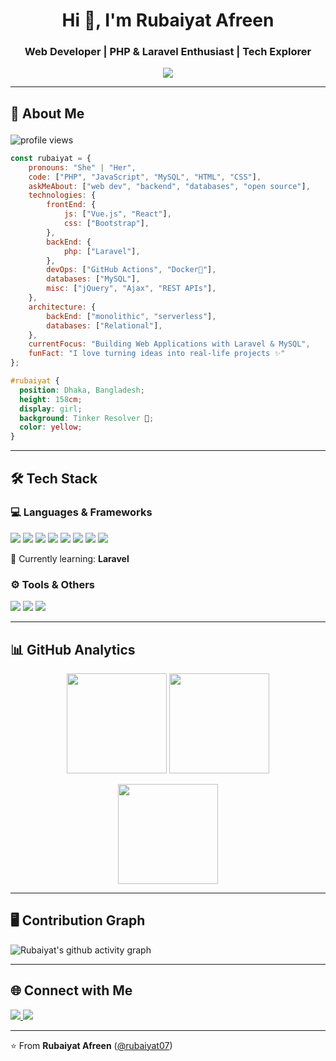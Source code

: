 <!-- Profile Header -->
<h1 align="center">Hi 👋, I'm Rubaiyat Afreen</h1>
<h3 align="center">Web Developer | PHP & Laravel Enthusiast | Tech Explorer</h3>

<p align="center">
  <img src="https://readme-typing-svg.herokuapp.com?size=22&center=true&vCenter=true&width=600&height=45&lines=Web+Developer+from+Bangladesh;Passionate+about+Laravel+%7C+PHP+%7C+MySQL;Always+learning+new+technologies+🚀" />
</p>

---

## 🌟 About Me  <p align="right">
  <img src="https://komarev.com/ghpvc/?username=rubaiyat07&style=for-the-badge&color=blue" alt="profile views"/>
</p>

```javascript
const rubaiyat = {
    pronouns: "She" | "Her",
    code: ["PHP", "JavaScript", "MySQL", "HTML", "CSS"],
    askMeAbout: ["web dev", "backend", "databases", "open source"],
    technologies: {
        frontEnd: {
            js: ["Vue.js", "React"],
            css: ["Bootstrap"],
        },
        backEnd: {
            php: ["Laravel"],
        },
        devOps: ["GitHub Actions", "Docker🐳"],
        databases: ["MySQL"],
        misc: ["jQuery", "Ajax", "REST APIs"],
    },
    architecture: {
        backEnd: ["monolithic", "serverless"],
        databases: ["Relational"],
    },
    currentFocus: "Building Web Applications with Laravel & MySQL",
    funFact: "I love turning ideas into real-life projects ✨"
};
````

```css
#rubaiyat {
  position: Dhaka, Bangladesh; 
  height: 158cm; 
  display: girl; 
  background: Tinker Resolver 🔨; 
  color: yellow;
}
```

---

## 🛠️ Tech Stack

### 💻 Languages & Frameworks

<p align="left">
  <img src="https://img.shields.io/badge/HTML5-E34F26?style=for-the-badge&logo=html5&logoColor=white"/>
  <img src="https://img.shields.io/badge/CSS3-1572B6?style=for-the-badge&logo=css3&logoColor=white"/>
  <img src="https://img.shields.io/badge/Bootstrap-563D7C?style=for-the-badge&logo=bootstrap&logoColor=white"/>
  <img src="https://img.shields.io/badge/JavaScript-323330?style=for-the-badge&logo=javascript&logoColor=F7DF1E"/>
  <img src="https://img.shields.io/badge/jQuery-0769AD?style=for-the-badge&logo=jquery&logoColor=white"/>
  <img src="https://img.shields.io/badge/PHP-777BB4?style=for-the-badge&logo=php&logoColor=white"/>
  <img src="https://img.shields.io/badge/React-61DAFB?style=for-the-badge&logo=react&logoColor=white"/>
  <img src="https://img.shields.io/badge/Laravel-FF2D20?style=for-the-badge&logo=laravel&logoColor=white"/>
</p>

<p>🌱 Currently learning: <b>Laravel</b></p>

### ⚙️ Tools & Others

<p align="left">
  <img src="https://img.shields.io/badge/Git-F05032?style=for-the-badge&logo=git&logoColor=white"/>
  <img src="https://img.shields.io/badge/GitHub-181717?style=for-the-badge&logo=github&logoColor=white"/>
  <img src="https://img.shields.io/badge/VSCode-0078d7?style=for-the-badge&logo=visual-studio-code&logoColor=white"/>
</p>

---

## 📊 GitHub Analytics

<p align="center">
  <img src="https://github-readme-stats.vercel.app/api?username=rubaiyat07&show_icons=true&theme=tokyonight" height="160" />
  <img src="https://github-readme-streak-stats.herokuapp.com/?user=rubaiyat07&theme=tokyonight" height="160" />
</p>

<p align="center">
  <img src="https://github-readme-stats.vercel.app/api/top-langs/?username=rubaiyat07&layout=compact&theme=tokyonight" height="160"/>
</p>

---

## 🖥️ Contribution Graph

![Rubaiyat's github activity graph](https://github-readme-activity-graph.vercel.app/graph?username=rubaiyat07\&theme=tokyo-night)

---

## 🌐 Connect with Me

<p align="left">
  <a href="https://linkedin.com/in/rubaiyat07" target="_blank">
    <img src="https://img.shields.io/badge/LinkedIn-0A66C2?style=for-the-badge&logo=linkedin&logoColor=white"/>
  </a>
  <a href="https://your-portfolio-link.com" target="_blank">
    <img src="https://img.shields.io/badge/Portfolio-FF7139?style=for-the-badge&logo=firefox&logoColor=white"/>
  </a>
</p>

---

⭐️ From **Rubaiyat Afreen** ([@rubaiyat07](https://github.com/rubaiyat07))
